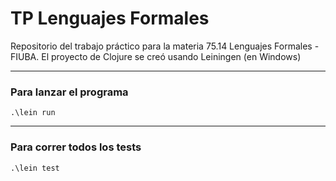 # TP Lenguajes Formales

Repositorio del trabajo práctico para la materia 75.14 Lenguajes Formales - FIUBA.
El proyecto de Clojure se creó usando Leiningen (en Windows)

------------------------------------------------------------
### Para lanzar el programa

~~~
.\lein run
~~~

------------------------------------------------------------
### Para correr todos los tests

~~~
.\lein test
~~~
